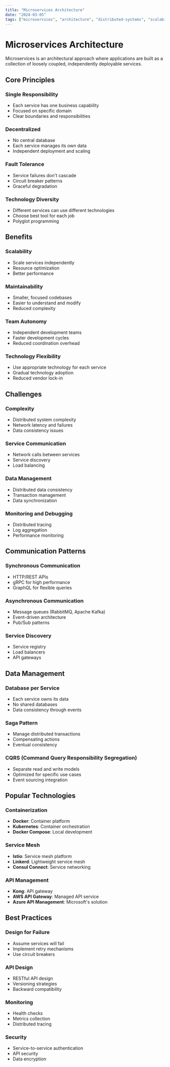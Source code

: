 ```yaml
---
title: "Microservices Architecture"
date: "2024-03-05"
tags: ["microservices", "architecture", "distributed-systems", "scalability"]
---
```


# Microservices Architecture

Microservices is an architectural approach where applications are built as a collection of loosely coupled, independently deployable services.

## Core Principles

### Single Responsibility
- Each service has one business capability
- Focused on specific domain
- Clear boundaries and responsibilities

### Decentralized
- No central database
- Each service manages its own data
- Independent deployment and scaling

### Fault Tolerance
- Service failures don't cascade
- Circuit breaker patterns
- Graceful degradation

### Technology Diversity
- Different services can use different technologies
- Choose best tool for each job
- Polyglot programming

## Benefits

### Scalability
- Scale services independently
- Resource optimization
- Better performance

### Maintainability
- Smaller, focused codebases
- Easier to understand and modify
- Reduced complexity

### Team Autonomy
- Independent development teams
- Faster development cycles
- Reduced coordination overhead

### Technology Flexibility
- Use appropriate technology for each service
- Gradual technology adoption
- Reduced vendor lock-in

## Challenges

### Complexity
- Distributed system complexity
- Network latency and failures
- Data consistency issues

### Service Communication
- Network calls between services
- Service discovery
- Load balancing

### Data Management
- Distributed data consistency
- Transaction management
- Data synchronization

### Monitoring and Debugging
- Distributed tracing
- Log aggregation
- Performance monitoring

## Communication Patterns

### Synchronous Communication
- HTTP/REST APIs
- gRPC for high performance
- GraphQL for flexible queries

### Asynchronous Communication
- Message queues (RabbitMQ, Apache Kafka)
- Event-driven architecture
- Pub/Sub patterns

### Service Discovery
- Service registry
- Load balancers
- API gateways

## Data Management

### Database per Service
- Each service owns its data
- No shared databases
- Data consistency through events

### Saga Pattern
- Manage distributed transactions
- Compensating actions
- Eventual consistency

### CQRS (Command Query Responsibility Segregation)
- Separate read and write models
- Optimized for specific use cases
- Event sourcing integration

## Popular Technologies

### Containerization
- **Docker**: Container platform
- **Kubernetes**: Container orchestration
- **Docker Compose**: Local development

### Service Mesh
- **Istio**: Service mesh platform
- **Linkerd**: Lightweight service mesh
- **Consul Connect**: Service networking

### API Management
- **Kong**: API gateway
- **AWS API Gateway**: Managed API service
- **Azure API Management**: Microsoft's solution

## Best Practices

### Design for Failure
- Assume services will fail
- Implement retry mechanisms
- Use circuit breakers

### API Design
- RESTful API design
- Versioning strategies
- Backward compatibility

### Monitoring
- Health checks
- Metrics collection
- Distributed tracing

### Security
- Service-to-service authentication
- API security
- Data encryption

